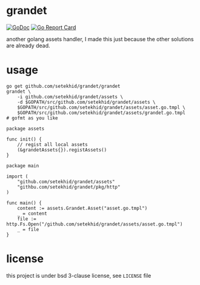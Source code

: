 # grandet

[![GoDoc](https://godoc.org/github.com/setekhid/grandet?status.svg)](https://godoc.org/github.com/setekhid/grandet) [![Go Report Card](https://goreportcard.com/badge/github.com/setekhid/grandet)](https://goreportcard.com/report/github.com/setekhid/grandet)

another golang assets handler, I made this just because the other solutions are
already dead.

# usage

```shell
go get github.com/setekhid/grandet/grandet
grandet \
	-i github.com/setekhid/grandet/assets \
	-d $GOPATH/src/github.com/setekhid/grandet/assets \
	$GOPATH/src/github.com/setekhid/grandet/assets/asset.go.tmpl \
	$GOPATH/src/github.com/setekhid/grandet/assets/grandet.go.tmpl
# gofmt as you like
```

```golang
package assets

func init() {
	// regist all local assets
	(&grandetAssets{}).registAssets()
}
```

```golang
package main

import (
	"github.com/setekhid/grandet/assets"
	"githbu.com/setekhid/grandet/pkg/http"
)

func main() {
	content := assets.Grandet.Asset("asset.go.tmpl")
	_ = content
	file := http.Fs.Open("/github.com/setekhid/grandet/assets/asset.go.tmpl")
	_ = file
}
```

# license

this project is under bsd 3-clause license, see `LICENSE` file
